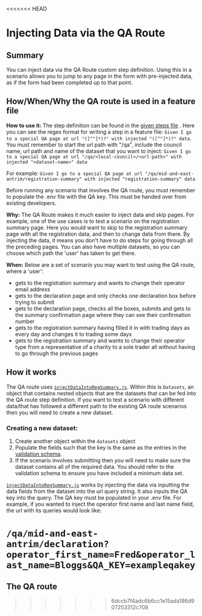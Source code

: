 <<<<<<< HEAD
# Injecting Data via the QA Route

## Summary

You can inject data via the QA Route custom step definition. Using this in a scenario allows you to jump to any page in the form with pre-injected data, as if the form had been completed up to that point.

## How/When/Why the QA route is used in a feature file

**How to use it:**
The step definition can be found in the [given steps file](../../src/steps/given.js) . Here you can see the regex format for writing a step in a feature file: `Given I go to a special QA page at url "([^"]*)?" with injected "([^"]*)?" data`.
You must remember to start the url path with "/qa", include the council name, url path and name of the dataset that you want to inject:
`Given I go to a special QA page at url "/qa/<local-council>/<url-path>" with injected "<dataset-name>" data`

For example:
`Given I go to a special QA page at url "/qa/mid-and-east-antrim/registration-summary" with injected "registration-summary" data`

Before running any scenario that involves the QA route, you must remember to populate the .env file with the QA key. This must be handed over from existing developers.

**Why:**
The QA Route makes it much easier to inject data and skip pages. For example, one of the use cases is to test a scenario on the registration summary page. Here you would want to skip to the registration summary page with all the registration data, and then to change data from there. By injecting the data, it means you don't have to do steps for going through all the preceding pages. You can also have multiple datasets, so you can choose which path the 'user' has taken to get there.

**When:**
Below are a set of scenario you may want to test using the QA route, where a 'user':

- gets to the registration summary and wants to change their operator email address
- gets to the declaration page and only checks one declaration box before trying to submit
- gets to the declaration page, checks all the boxes, submits and gets to the summary confirmation page where they can see their confirmation number
- gets to the registration summary having filled it in with trading days as every day and changes it to trading some days
- gets to the registration summary and wants to change their operator type from a representative of a charity to a sole trader
  all without having to go through the previous pages

## How it works

The QA route uses [`injectDataIntoRegSummary.js`](../../src/support/action/injectDataIntoRegSummary.js). Within this is
`Datasets`, an object that contains nested objects that are the datasets that can be fed into the QA route step definition. If you want to test a scenario with different data/that has followed a different path to the existing QA route scenarios then you will need to create a new dataset.

### Creating a new dataset:

1. Create another object within the `datasets` object
2. Populate the fields such that the key is the same as the entries in the [validation schema](https://github.com/FoodStandardsAgency/register-a-food-business-service/blob/master/src/services/validation.schema.js).
3. If the scenario involves submitting then you will need to make sure the dataset contains all of the required data. You should refer to the validation schema to ensure you have included a minimum data set.

[`injectDataIntoRegSummary.js`](../../src/support/action/injectDataIntoRegSummary.js) works by injecting the data via inputting the data fields from the dataset into the url query string. It also inputs the QA key into the query. The QA key must be populated in your .env file. For example, if you wanted to inject the operator first name and last name field, the url with its queries would look like:

`/qa/mid-and-east-antrim/declaration?operator_first_name=Fred&operator_last_name=Bloggs&QA_KEY=exampleqakey`
=======
## The QA route
>>>>>>> 6dccb7f4adc6b6cc1e15ada186d907253312c708

